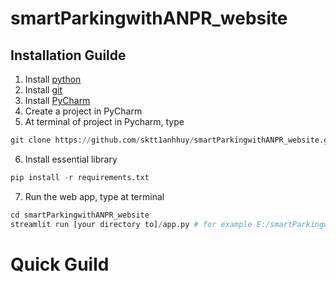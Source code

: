 # smartParkingwithANPR_website

## Installation Guilde
1. Install [python](https://www.python.org/downloads/)
2. Install [git](https://git-scm.com/)
3. Install [PyCharm](https://www.jetbrains.com/pycharm/)
4. Create a project in PyCharm
5. At terminal of project in Pycharm, type 
  ```python
git clone https://github.com/sktt1anhhuy/smartParkingwithANPR_website.git
```
6. Install essential library
```python
pip install -r requirements.txt
```
7. Run the web app, type at terminal
```python
cd smartParkingwithANPR_website
streamlit run [your directory to]/app.py # for example E:/smartParkingwithANPR_website
```
# Quick Guild
